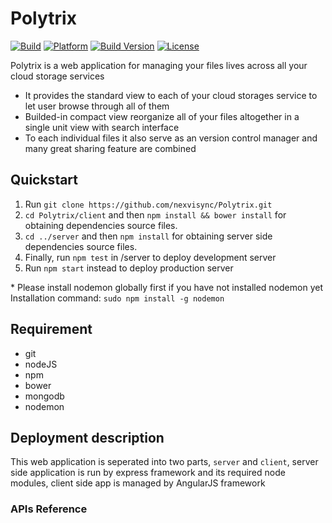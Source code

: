 Polytrix 
========
[![Build](https://img.shields.io/badge/build-passing-brightgreen.svg)](http://code.polytrix.me)
[![Platform](https://img.shields.io/badge/platform-web-lightgrey.svg)](http://code.polytrix.me)
[![Build Version](https://img.shields.io/badge/build-0.1.3-brightgreen.svg)](http://code.polytrix.me)
[![License](https://img.shields.io/badge/license-MIT-orange.svg)](http://code.polytrix.me)


Polytrix is a web application for managing your files lives across all your cloud storage services
- It provides the standard view to each of your cloud storages service to let user browse through all of them
- Builded-in compact view reorganize all of your files altogether in a single unit view with search interface
- To each individual files it also serve as an version control manager and many great sharing feature are combined

## Quickstart
1. Run `git clone https://github.com/nexvisync/Polytrix.git`
2. `cd Polytrix/client` and then `npm install && bower install` for obtaining dependencies source files.
3. `cd ../server` and then `npm install` for obtaining server side dependencies source files.
4. Finally, run `npm test` in /server to deploy development server
5. Run `npm start` instead to deploy production server

\* Please install nodemon globally first if you have not installed nodemon yet<br />
  Installation command: `sudo npm install -g nodemon`

## Requirement
- git
- nodeJS
- npm
- bower
- mongodb
- nodemon


## Deployment description
This web application is seperated into two parts, `server` and `client`, server side application is run by express framework and its required node modules, client side app is managed by AngularJS framework

### APIs Reference


